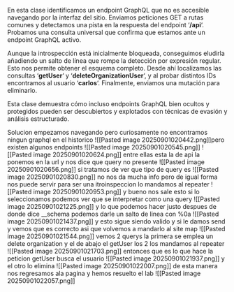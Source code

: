 En esta clase identificamos un endpoint GraphQL que no es accesible navegando por la interfaz del sitio. Enviamos peticiones GET a rutas comunes y detectamos una pista en la respuesta del endpoint ‘**/api**‘. Probamos una consulta universal que confirma que estamos ante un endpoint GraphQL activo.

Aunque la introspección está inicialmente bloqueada, conseguimos eludirla añadiendo un salto de línea que rompe la detección por expresión regular. Esto nos permite obtener el esquema completo. Desde ahí localizamos las consultas ‘**getUser**‘ y ‘**deleteOrganizationUser**‘, y al probar distintos IDs encontramos al usuario ‘**carlos**‘. Finalmente, enviamos una mutación para eliminarlo.

Esta clase demuestra cómo incluso endpoints GraphQL bien ocultos y protegidos pueden ser descubiertos y explotados con técnicas de evasión y análisis estructurado.

Solucion
empezamos navegando pero curiosamente no encontramos ningun graphql en el historico
![[Pasted image 20250901020442.png]]pero existen algunos endpoints
![[Pasted image 20250901020545.png]]
![[Pasted image 20250901020624.png]]
entre ellas esta la de api la ponemos en la url y nos dice que query no presente
![[Pasted image 20250901020656.png]]
si tratamos de ver que tipo de query es
![[Pasted image 20250901020830.png]]
no nos da mucha info pero de igual forma nos puede servir para ser una itroinspeccion lo mandamos al repeater
![[Pasted image 20250901020953.png]]
y bueno nos sale esto si lo seleccionamos podemos ver que se interpretar como una query
![[Pasted image 20250901021225.png]]
y lo que podemos hacer justo despues de donde dice __schema podemos darle un salto de linea con %0a
![[Pasted image 20250901021437.png]]
y esto sigue siendo valido y si le damos send
y vemos que es correcto asi que volvemos a mandarlo al site map
![[Pasted image 20250901021544.png]]
vemos 2 querys la primera se emplea un delete organization y el de abajo el getUser los 2 los mandamos al repeater
![[Pasted image 20250901021703.png]]
entonces que es lo que hace la peticion getUser busca el usuario
![[Pasted image 20250901021937.png]]
y el otro lo elimina
![[Pasted image 20250901022007.png]]
de esta manera nos regresamos ala pagina y hemos resuelto el lab
![[Pasted image 20250901022057.png]]

